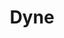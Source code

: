 ---
blog: https://dyne.org/category/blog
codehost: https://github.com/https://github.com/dyne
facebook: https://facebook.com/dyne.org
googleplus: http://plus.google.com/+DyneOrg
instagram: https://instagram.com/dyneorg
logohandle: dyne
sort: dyne
title: Dyne
twitter: https://x.com/DyneOrg
website: https://www.dyne.org/
youtube: https://youtube.com/channel/UCpxJXJlcU8iUW5uWpl4Bo3A
---